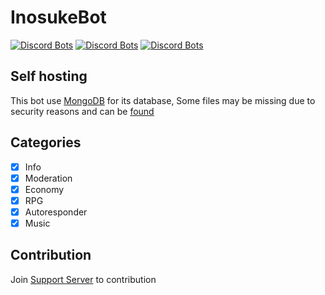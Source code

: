 # InosukeBot
[![Discord Bots](https://discordbots.org/api/widget/status/802436261519687720.svg)](https://discordbots.org/bot/802436261519687720)  [![Discord Bots](https://discordbots.org/api/widget/servers/802436261519687720.svg)](https://discordbots.org/bot/802436261519687720)  [![Discord Bots](https://discordbots.org/api/widget/lib/802436261519687720.svg)](https://discordbots.org/bot/802436261519687720)

## Self hosting
This bot use [MongoDB](https://mongodb.com) for its database, Some files may be missing due to security reasons and can be [found](https://github.com/badriian24/InosukeBot/blob/main/src/Client/Configs/config.js)

## Categories

- [x] Info
- [x] Moderation
- [x] Economy
- [x] RPG
- [x] Autoresponder
- [x] Music

## Contribution
Join [Support Server](https://discord.gg/nvVjVmTvBj) to contribution
